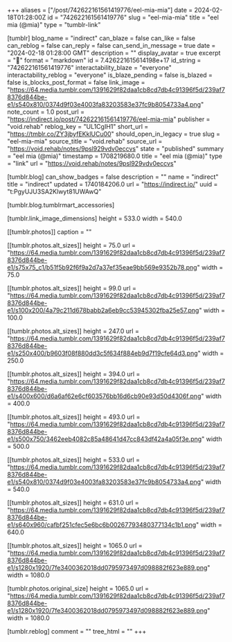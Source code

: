 +++
aliases = ["/post/742622161561419776/eel-mia-mia"]
date = 2024-02-18T01:28:00Z
id = "742622161561419776"
slug = "eel-mia-mia"
title = "eel mia (@mia)"
type = "tumblr-link"

[tumblr]
blog_name = "indirect"
can_blaze = false
can_like = false
can_reblog = false
can_reply = false
can_send_in_message = true
date = "2024-02-18 01:28:00 GMT"
description = ""
display_avatar = true
excerpt = "📎"
format = "markdown"
id = 7.426221615614198e+17
id_string = "742622161561419776"
interactability_blaze = "everyone"
interactability_reblog = "everyone"
is_blaze_pending = false
is_blazed = false
is_blocks_post_format = false
link_image = "https://64.media.tumblr.com/1391629f82daa1cb8cd7db4c91396f5d/239af78376d844be-e1/s540x810/0374d9f03e4003fa83203583e37fc9b8054733a4.png"
note_count = 1.0
post_url = "https://indirect.io/post/742622161561419776/eel-mia-mia"
publisher = "void.rehab"
reblog_key = "UL1CgIH1"
short_url = "https://tmblr.co/ZY3jbyfEKklUCu00"
should_open_in_legacy = true
slug = "eel-mia-mia"
source_title = "void.rehab"
source_url = "https://void.rehab/notes/9psl929vdv0eccvs"
state = "published"
summary = "eel mia (@mia)"
timestamp = 1708219680.0
title = "eel mia (@mia)"
type = "link"
url = "https://void.rehab/notes/9psl929vdv0eccvs"

[tumblr.blog]
can_show_badges = false
description = ""
name = "indirect"
title = "indirect"
updated = 1740184206.0
url = "https://indirect.io/"
uuid = "t:PgyUJU3SA2Klwyt81UWAwQ"

[tumblr.blog.tumblrmart_accessories]

[tumblr.link_image_dimensions]
height = 533.0
width = 540.0

[[tumblr.photos]]
caption = ""

[[tumblr.photos.alt_sizes]]
height = 75.0
url = "https://64.media.tumblr.com/1391629f82daa1cb8cd7db4c91396f5d/239af78376d844be-e1/s75x75_c1/b51f5b92f6f9a2d7a37ef35eae9bb569e9352b78.png"
width = 75.0

[[tumblr.photos.alt_sizes]]
height = 99.0
url = "https://64.media.tumblr.com/1391629f82daa1cb8cd7db4c91396f5d/239af78376d844be-e1/s100x200/4a79c211d678babb2a6eb9cc53945302fba25e57.png"
width = 100.0

[[tumblr.photos.alt_sizes]]
height = 247.0
url = "https://64.media.tumblr.com/1391629f82daa1cb8cd7db4c91396f5d/239af78376d844be-e1/s250x400/b9603f08f880dd3c5f634f884eb9d7f19cfe64d3.png"
width = 250.0

[[tumblr.photos.alt_sizes]]
height = 394.0
url = "https://64.media.tumblr.com/1391629f82daa1cb8cd7db4c91396f5d/239af78376d844be-e1/s400x600/d6a6af62e6cf603576bb16d6cb90e93d50d4306f.png"
width = 400.0

[[tumblr.photos.alt_sizes]]
height = 493.0
url = "https://64.media.tumblr.com/1391629f82daa1cb8cd7db4c91396f5d/239af78376d844be-e1/s500x750/3462eeb4082c85a48641d47cc843df42a4a05f3e.png"
width = 500.0

[[tumblr.photos.alt_sizes]]
height = 533.0
url = "https://64.media.tumblr.com/1391629f82daa1cb8cd7db4c91396f5d/239af78376d844be-e1/s540x810/0374d9f03e4003fa83203583e37fc9b8054733a4.png"
width = 540.0

[[tumblr.photos.alt_sizes]]
height = 631.0
url = "https://64.media.tumblr.com/1391629f82daa1cb8cd7db4c91396f5d/239af78376d844be-e1/s640x960/cafbf251cfec5e6bc6b00267793480377134c1b1.png"
width = 640.0

[[tumblr.photos.alt_sizes]]
height = 1065.0
url = "https://64.media.tumblr.com/1391629f82daa1cb8cd7db4c91396f5d/239af78376d844be-e1/s1280x1920/7fe3400362018dd0795973497d098882f623e889.png"
width = 1080.0

[tumblr.photos.original_size]
height = 1065.0
url = "https://64.media.tumblr.com/1391629f82daa1cb8cd7db4c91396f5d/239af78376d844be-e1/s1280x1920/7fe3400362018dd0795973497d098882f623e889.png"
width = 1080.0

[tumblr.reblog]
comment = ""
tree_html = ""
+++
